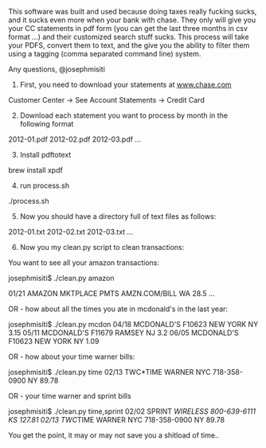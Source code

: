 
This software was built and used because doing taxes really fucking sucks, and it sucks even more
when your bank with chase. They only will give you your CC statements in pdf form (you can get the last
three months in csv format ...) and their customized search stuff sucks. This process will take your PDFS,
convert them to text, and the give you the ability to filter them using a tagging (comma separated command line)
system.

Any questions, @josephmisiti

1. First, you need to download your statements at www.chase.com

Customer Center -> See Account Statements -> Credit Card

2. Download each statement you want to process by month in the following format

2012-01.pdf
2012-02.pdf
2012-03.pdf
...

3. Install pdftotext

brew install xpdf

4. run process.sh

./process.sh

5. Now you should have a directory full of text files as follows:

2012-01.txt
2012-02.txt
2012-03.txt
...

6. Now you my clean.py script to clean transactions:

You want to see all your amazon transactions:

josephmisiti$ ./clean.py amazon

01/21 AMAZON MKTPLACE PMTS AMZN.COM/BILL WA 28.5
...

OR - how about all the times you ate in mcdonald's in the last year:

josephmisiti$ ./clean.py mcdon
04/18 MCDONALD'S F10623 NEW YORK NY 3.15
05/11 MCDONALD'S F11679 RAMSEY NJ 3.2
06/05 MCDONALD'S F10623 NEW YORK NY 1.09

OR - how about your time warner bills:

josephmisiti$ ./clean.py time
02/13 TWC*TIME WARNER NYC 718-358-0900 NY 89.78

OR - your time warner and sprint bills

josephmisiti$ ./clean.py time,sprint
02/02 SPRINT *WIRELESS 800-639-6111 KS 127.81
02/13 TWC*TIME WARNER NYC 718-358-0900 NY 89.78

You get the point, it may or may not save you a shitload of time..

